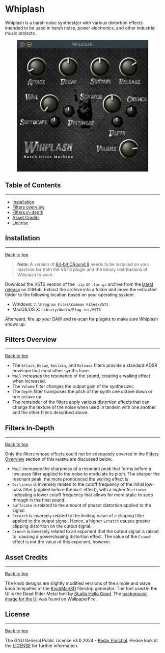 # Whiplash
Whiplash is a harsh noise synthesizer with various distortion effects intended to be used in harsh noise, power electronics, and other industrial music projects.

<div align="center">
    <img src="images/synth.png">
</div>

## Table of Contents

---
* [Installation](#installation)
* [Filters overview](#filters-overview)
* [Filters in-depth](#filters-in-depth)
* [Asset Credits](#asset-credits)
* [License](#license)

## Installation

---
[Back to top](#table-of-contents)

> <b>Note:</b> A version of [64-bit CSound 6](https://csound.com/download.html) needs to be installed on your machine for both the VST3 plugin and the binary distributions of Whiplash to work.

Download the VST3 version of the `.zip` or `.tar.gz` archive from the [latest release](https://github.com/KedarPanchal/whiplash/releases/latest) on GitHub. Extract the archive into a folder and move the extracted folder to the following location based on your operating system:

* Windows: `C:\Program Files\Common Files\VST3`
* MacOS/OS X: `Library/Audio/Plug-ins/VST3`

Afterward, fire up your DAW and re-scan for plugins to make sure Whiplash shows up.

## Filters Overview

---
[Back to top](#table-of-contents)

* The `Attack`, `Decay`, `Sustain`, and `Release` filters provide a standard ADSR envelope that most other synths have.
* `Wail` increases the resonance of the sound, creating a wailing effect when increased.
* The `Volume` filter changes the output gain of the synthesizer.
* The `Depth` filter transposes the pitch of the synth one octave down or one octave up.
* The remainder of the filters apply various distortion effects that can change the texture of the noise when used in tandem with one another and the other filters described above.
  
## Filters In-Depth

---
[Back to top](#table-of-contents)

Only the filters whose effects could not be adequately covered in the [Filters Overview](#filters-overview) section of this `README` are discussed below.

* `Wail` increases the sharpness of a resonant peak that forms before a low-pass filter applied to the noise to modulate its pitch. The sharper the resonant peak, the more pronounced the wailing effect is.
* `Dirtiness` is inversely related to the cutoff frequency of the initial low-pass filter (applied before the `Wail` effect), with a higher `Dirtiness` indicating a lower cutoff frequency that allows for more static to seep through in the final sound.
* `Suffocate` is related to the amount of phasor distortion applied to the signal.
* `Scratch` is inversely related to the limiting value of a clipping filter applied to the output signal. Hence, a higher `Scratch` causes greater clipping distortion on the output signal.
* `Crunch` is inversely related to an exponent that the output signal is raised to, causing a powershaping distortion effect. The value of the `Crunch` effect is not the value of this exponent, however. 

## Asset Credits

---
[Back to top](#table-of-contents)

The knob designs are slightly modified versions of the simple and wave knob tempaltes of the [KnobMan3D](https://github.com/g200kg/knobman3d) filmstrip generator. The font used in the UI is the Dead Elder Metal font by [Studio Hello Good](https://www.fontspace.com/studio-hello-good). The [background image for the UI](https://c4.wallpaperflare.com/wallpaper/158/930/508/black-metal-texture-wallpaper-thumb.jpg) was found on WallpaperFire.

## License

---
[Back to top](#table-of-contents)

The GNU General Public License v3.0 2024 - [Kedar Panchal](https://github.com/KedarPanchal). Please look at the [LICENSE](LICENSE) for further information.
